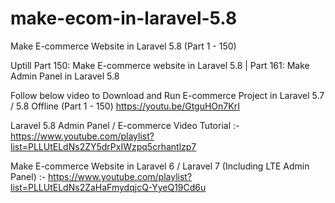 # make-ecom-in-laravel-5.8

Make E-commerce Website in Laravel 5.8 (Part 1 - 150)

Uptill Part 150: Make E-commerce website in Laravel 5.8 | Part 161: Make Admin Panel in Laravel 5.8

Follow below video to Download and Run E-commerce Project in Laravel 5.7 / 5.8 Offline (Part 1 - 150)
https://youtu.be/GtguHOn7KrI

Laravel 5.8 Admin Panel / E-commerce Video Tutorial :- 
https://www.youtube.com/playlist?list=PLLUtELdNs2ZY5drPxIWzpq5crhantlzp7

Make E-commerce Website in Laravel 6 / Laravel 7 (Including LTE Admin Panel) :-
https://www.youtube.com/playlist?list=PLLUtELdNs2ZaHaFmydqjcQ-YyeQ19Cd6u

